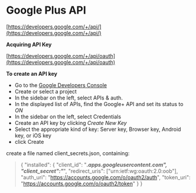 Google Plus API
===============

[https://developers.google.com/+/api/](https://developers.google.com/+/api/)

**Acquiring API Key**

[https://developers.google.com/+/api/oauth](https://developers.google.com/+/api/oauth) 

**To create an API key**

* Go to the [Google Developers Console](https://console.developers.google.com/project)
* Create or select a project
* In the sidebar on the left, select APIs & auth.
* In the displayed list of APIs, find the Google+ API and set its status to *ON*
* In the sidebar on the left, select Credentials
* Create an API key by clicking *Create New Key* 
* Select the appropriate kind of key: Server key, Browser key, Android key, or iOS key
* click Create

create a file named client_secrets.json, containing:

> {
>  "installed": {
>    "client_id": "*****.apps.googleusercontent.com",   
>    "client_secret":"*****",
>    "redirect_uris": ["urn:ietf:wg:oauth:2.0:oob"],
>    "auth_uri": "https://accounts.google.com/o/oauth2/auth",
>    "token_uri": "https://accounts.google.com/o/oauth2/token"
>    }
> }


